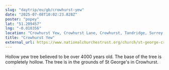 ```yaml
---
slug: "daytrip/eu/gb/crowhurst-yew"
date: "2025-07-08T10:02:23.828Z"
poster: "popey"
lat: "51.209457"
lng: "-0.010356"
location: "Crowhurst Yew, Crowhurst Lane, Crowhurst, Tandridge, Surrey, RH7 6LR, UK."
title: "Crowhurst Yew"
external_url: https://www.nationalchurchestrust.org/church/st-george-crowhurst
---
```

Hollow yew tree believed to be over 4000 years old. The base of the tree is completely hollow.
The tree is in the grounds of St George's in Crowhurst.